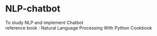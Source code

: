 # NLP-chatbot
To study NLP and implement Chatbot  
reference book : Natural Language Processing With Python Cookbook
